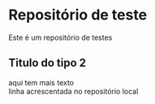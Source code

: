# Repositório de teste
Este é um repositório de testes
## Titulo do tipo 2 
aqui tem mais texto         
linha acrescentada no repositório local